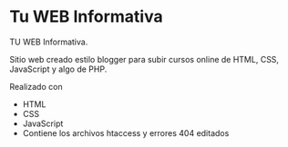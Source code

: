 # Tu WEB Informativa
TU WEB Informativa. 

Sitio web creado estilo blogger para subir cursos online de HTML, CSS, JavaScript y algo de PHP. 

Realizado con 
* HTML
* CSS
* JavaScript
* Contiene los archivos htaccess y errores 404 editados
